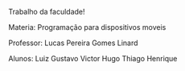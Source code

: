 Trabalho da faculdade!

Materia: Programação para dispositivos moveis

Professor: Lucas Pereira Gomes Linard

Alunos:
Luiz Gustavo
Victor Hugo
Thiago Henrique
